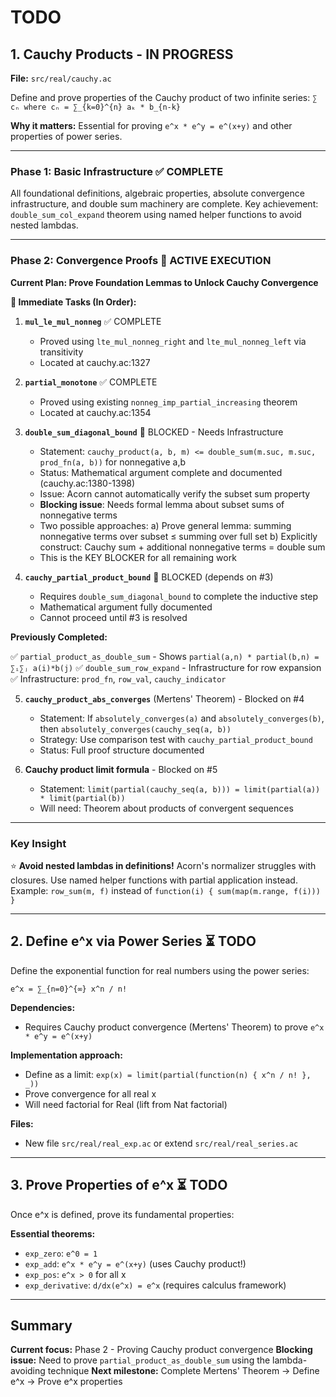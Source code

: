 # TODO

## 1. Cauchy Products - IN PROGRESS

**File:** `src/real/cauchy.ac`

Define and prove properties of the Cauchy product of two infinite series: `∑ cₙ where cₙ = ∑_{k=0}^{n} aₖ * b_{n-k}`

**Why it matters:** Essential for proving `e^x * e^y = e^(x+y)` and other properties of power series.

---

### Phase 1: Basic Infrastructure ✅ COMPLETE

All foundational definitions, algebraic properties, absolute convergence infrastructure, and double sum machinery are complete. Key achievement: `double_sum_col_expand` theorem using named helper functions to avoid nested lambdas.

---

### Phase 2: Convergence Proofs 🚀 ACTIVE EXECUTION

**Current Plan: Prove Foundation Lemmas to Unlock Cauchy Convergence**

**🎯 Immediate Tasks (In Order):**

1. **`mul_le_mul_nonneg`** ✅ COMPLETE
   - Proved using `lte_mul_nonneg_right` and `lte_mul_nonneg_left` via transitivity
   - Located at cauchy.ac:1327

2. **`partial_monotone`** ✅ COMPLETE
   - Proved using existing `nonneg_imp_partial_increasing` theorem
   - Located at cauchy.ac:1354

3. **`double_sum_diagonal_bound`** 🚧 BLOCKED - Needs Infrastructure
   - Statement: `cauchy_product(a, b, m) <= double_sum(m.suc, m.suc, prod_fn(a, b))` for nonnegative a,b
   - Status: Mathematical argument complete and documented (cauchy.ac:1380-1398)
   - Issue: Acorn cannot automatically verify the subset sum property
   - **Blocking issue**: Needs formal lemma about subset sums of nonnegative terms
   - Two possible approaches:
     a) Prove general lemma: summing nonnegative terms over subset ≤ summing over full set
     b) Explicitly construct: Cauchy sum + additional nonnegative terms = double sum
   - This is the KEY BLOCKER for all remaining work

4. **`cauchy_partial_product_bound`** 🚧 BLOCKED (depends on #3)
   - Requires `double_sum_diagonal_bound` to complete the inductive step
   - Mathematical argument fully documented
   - Cannot proceed until #3 is resolved

**Previously Completed:**

✅ `partial_product_as_double_sum` - Shows `partial(a,n) * partial(b,n) = ∑ᵢ∑ⱼ a(i)*b(j)`
✅ `double_sum_row_expand` - Infrastructure for row expansion
✅ Infrastructure: `prod_fn`, `row_val`, `cauchy_indicator`

5. **`cauchy_product_abs_converges`** (Mertens' Theorem) - Blocked on #4
   - Statement: If `absolutely_converges(a)` and `absolutely_converges(b)`, then `absolutely_converges(cauchy_seq(a, b))`
   - Strategy: Use comparison test with `cauchy_partial_product_bound`
   - Status: Full proof structure documented

6. **Cauchy product limit formula** - Blocked on #5
   - Statement: `limit(partial(cauchy_seq(a, b))) = limit(partial(a)) * limit(partial(b))`
   - Will need: Theorem about products of convergent sequences

---

### Key Insight

⭐ **Avoid nested lambdas in definitions!** Acorn's normalizer struggles with closures. Use named helper functions with partial application instead. Example: `row_sum(m, f)` instead of `function(i) { sum(map(m.range, f(i))) }`

---

## 2. Define e^x via Power Series ⏳ TODO

Define the exponential function for real numbers using the power series:
```
e^x = ∑_{n=0}^{∞} x^n / n!
```

**Dependencies:**
- Requires Cauchy product convergence (Mertens' Theorem) to prove `e^x * e^y = e^(x+y)`

**Implementation approach:**
- Define as a limit: `exp(x) = limit(partial(function(n) { x^n / n! }, _))`
- Prove convergence for all real x
- Will need factorial for Real (lift from Nat factorial)

**Files:**
- New file `src/real/real_exp.ac` or extend `src/real/real_series.ac`

---

## 3. Prove Properties of e^x ⏳ TODO

Once e^x is defined, prove its fundamental properties:

**Essential theorems:**
- `exp_zero`: `e^0 = 1`
- `exp_add`: `e^x * e^y = e^(x+y)` (uses Cauchy product!)
- `exp_pos`: `e^x > 0` for all x
- `exp_derivative`: `d/dx(e^x) = e^x` (requires calculus framework)

---

## Summary

**Current focus:** Phase 2 - Proving Cauchy product convergence
**Blocking issue:** Need to prove `partial_product_as_double_sum` using the lambda-avoiding technique
**Next milestone:** Complete Mertens' Theorem → Define e^x → Prove e^x properties

